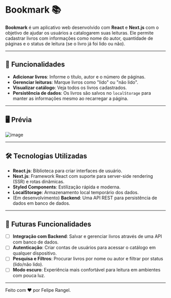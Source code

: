 # Bookmark 📚

**Bookmark** é um aplicativo web desenvolvido com **React** e **Next.js** com o objetivo de ajudar os usuários a catalogarem suas leituras. Ele permite cadastrar livros com informações como nome do autor, quantidade de páginas e o status de leitura (se o livro já foi lido ou não).

---

## 🚀 Funcionalidades

- **Adicionar livros**: Informe o título, autor e o número de páginas.
- **Gerenciar leituras**: Marque livros como "lido" ou "não lido".
- **Visualizar catálogo**: Veja todos os livros cadastrados.
- **Persistência de dados**: Os livros são salvos no `localStorage` para manter as informações mesmo ao recarregar a página.

---

## 🖥️ Prévia

![image](https://github.com/user-attachments/assets/d22d69b3-7ed7-4290-9668-b7a813750b64)

---

## 🛠️ Tecnologias Utilizadas

- **React.js**: Biblioteca para criar interfaces de usuário.
- **Next.js**: Framework React com suporte para server-side rendering (SSR) e rotas dinâmicas.
- **Styled Components**: Estilização rápida e moderna.
- **LocalStorage**: Armazenamento local temporário dos dados.
- (Em desenvolvimento) **Backend**: Uma API REST para persistência de dados em banco de dados.

---

## 🌟 Futuras Funcionalidades

- [ ] **Integração com Backend**: Salvar e gerenciar livros através de uma API com banco de dados.
- [ ] **Autenticação**: Criar contas de usuários para acessar o catálogo em qualquer dispositivo.
- [ ] **Pesquisa e Filtros**: Procurar livros por nome ou autor e filtrar por status (lido/não lido).
- [ ] **Modo escuro**: Experiência mais confortável para leitura em ambientes com pouca luz.

---

Feito com ❤️ por Felipe Rangel.
